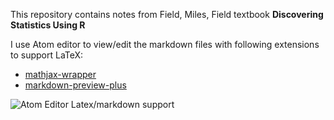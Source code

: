 This repository contains notes from Field, Miles, Field textbook **Discovering Statistics Using R**

I use Atom editor to view/edit the markdown files with following extensions to support LaTeX:
  * [mathjax-wrapper](https://atom.io/packages/mathjax-wrapper)
  * [markdown-preview-plus](https://atom.io/packages/markdown-preview-plus)


![Atom Editor Latex/markdown support](https://raw.githubusercontent.com/rohit-nair/StatisticsWithR/master/res/Atom.png)
